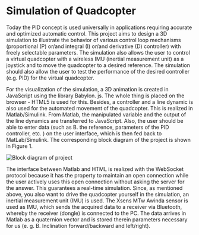 # Simulation of Quadcopter

Today the PID concept is used universally in applications requiring accurate and optimized automatic control. 
This project aims to design a 3D simulation to illustrate the behavior of various control loop mechanisms 
(proportional (P) or/and integral (I) or/and derivative (D) controller) with freely selectable parameters. 
The simulation also allows the user to control a virtual quadcopter with a wireless IMU (inertial measurement unit) 
as a joystick and to move the quadcopter to a desired reference. The simulation should also allow the user to test 
the performance of the desired controller (e.g. PID) for the virtual quadcopter.

For the visualization of the simulation, a 3D animation is created in JavaScript using the library Babylon. js. 
The whole thing is placed on the browser - HTML5 is used for this. Besides, a controller and a line dynamic is also 
used for the automated movement of the quadcopter. This is realized in Matlab/Simulink. From Matlab, the manipulated 
variable and the output of the line dynamics are transferred to JavaScript. Also, the user should be able to enter data 
(such as B. the reference, parameters of the PID controller, etc. ) on the user interface, which is then fed back to 
MatLab/Simulink. The corresponding block diagram of the project is shown in Figure 1. 

![Block diagram of project](master/Blockschaltbild.png)

The interface between Matlab and HTML is realized with the WebSocket protocol because it has the property to maintain 
an open connection while the user actively uses this open connection without asking the server for the answer. 
This guarantees a real-time simulation. Since, as mentioned above, you also want to drive the quadcopter yourself in the 
simulation, an inertial measurement unit (IMU) is used. The Xsens MTw Awinda sensor is used as IMU, which sends the acquired 
data to a receiver via Bluetooth, whereby the receiver (dongle) is connected to the PC. The data arrives in Matlab as a 
quaternion vector and is stored therein parameters necessary for us (e. g. B. Inclination forward/backward and left/right).
